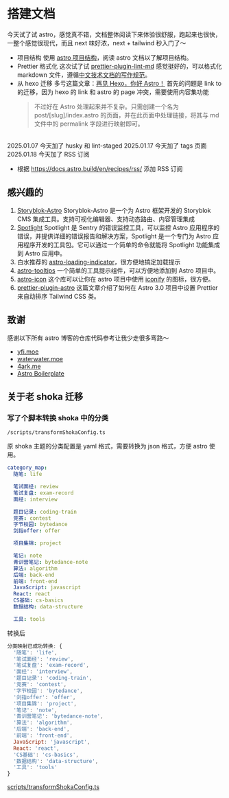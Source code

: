 # 搭建文档

今天试了试 astro，感觉真不错，文档整体阅读下来体验很舒服，跑起来也很快，一整个感觉很现代，而且 next 味好浓，next + tailwind 秒入门了～

- 项目结构
  使用 [astro 项目结构](https://docs.astro.build/zh-cn/basics/project-structure/)，阅读 astro 文档以了解项目结构。
- Prettier 格式化
  这次试了试 [prettier-plugin-lint-md](https://github.com/lint-md/prettier-plugin) 感觉挺好的，可以格式化 markdown 文件，遵循[中文技术文档的写作规范](https://github.com/ruanyf/document-style-guide)。
- 从 hexo 迁移
  多亏这篇文章：[再见 Hexo，你好 Astro！](https://4ark.me/posts/2024-03-20-hexo-to-astro/)
  首先的问题是 link to 的迁移，因为 hexo 的 link 和 astro 的 page 冲突，需要使用内容集功能
  > 不过好在 Astro 处理起来并不复杂。只需创建一个名为 post/[slug]/index.astro 的页面，并在此页面中处理链接，将其与 md 文件中的 permalink 字段进行映射即可。

\
2025.01.07 今天加了 husky 和 lint-staged
2025.01.17 今天加了 tags 页面
2025.01.18 今天加了 RSS 订阅

- 根据 https://docs.astro.build/en/recipes/rss/ 添加 RSS 订阅

## 感兴趣的

1. [Storyblok-Astro](https://github.com/storyblok/storyblok-astro)
   Storyblok-Astro 是一个为 Astro 框架开发的 Storyblok CMS 集成工具。支持可视化编辑器、支持动态路由、内容管理集成
2. [Spotlight](https://github.com/getsentry/spotlight/blob/main/packages/astro/README.md)
   Spotlight 是 Sentry 的错误监控工具，可以监控 Astro 应用程序的错误，并提供详细的错误报告和解决方案，Spotlight 是一个专门为 Astro 应用程序开发的工具包。它可以通过一个简单的命令就能将 Spotlight 功能集成到 Astro 应用中。
3. 白水推荐的 [astro-loading-indicator](https://github.com/florian-lefebvre/astro-loading-indicator)，很方便地搞定加载提示
4. [astro-tooltips](https://github.com/florian-lefebvre/astro-tooltips) 一个简单的工具提示组件，可以方便地添加到 Astro 项目中。
5. [astro-icon](https://github.com/josh-collinsworth/astro-icon) 这个库可以让你在 astro 项目中使用 [iconify](https://icon-sets.iconify.design/) 的图标，很方便。
6. [prettier-plugin-astro](https://webreaper.dev/posts/astro-prettier-tailwind-setup/) 这篇文章介绍了如何在 Astro 3.0 项目中设置 Prettier 来自动排序 Tailwind CSS 类。

## 致谢

感谢以下所有 astro 博客的仓库代码参考让我少走很多弯路～

- [yfi.moe](https://github.com/yy4382/yfi.moe)
- [waterwater.moe](https://github.com/lawvs/lawvs.github.io)
- [4ark.me](https://github.com/gd4Ark/gd4Ark.github.io)
- [Astro Boilerplate](https://github.com/ixartz/Astro-boilerplate)

## 关于老 shoka 迁移

### 写了个脚本转换 shoka 中的分类

`/scripts/transformShokaConfig.ts`

原 shoka 主题的分类配置是 yaml 格式，需要转换为 json 格式，方便 astro 使用。

```yaml
category_map:
  随笔: life

  笔试面经: review
  笔试复盘: exam-record
  面经: interview

  题目记录: coding-train
  竞赛: contest
  字节校园: bytedance
  剑指offer: offer

  项目集锦: project

  笔记: note
  青训营笔记: bytedance-note
  算法: algorithm
  后端: back-end
  前端: front-end
  JavaScript: javascript
  React: react
  CS基础: cs-basics
  数据结构: data-structure

  工具: tools
```

转换后

```js
分类映射已成功转换: {
  '随笔': 'life',
  '笔试面经': 'review',
  '笔试复盘': 'exam-record',
  '面经': 'interview',
  '题目记录': 'coding-train',
  '竞赛': 'contest',
  '字节校园': 'bytedance',
  '剑指offer': 'offer',
  '项目集锦': 'project',
  '笔记': 'note',
  '青训营笔记': 'bytedance-note',
  '算法': 'algorithm',
  '后端': 'back-end',
  '前端': 'front-end',
  JavaScript: 'javascript',
  React: 'react',
  'CS基础': 'cs-basics',
  '数据结构': 'data-structure',
  '工具': 'tools'
}
```

[scripts/transformShokaConfig.ts](scripts/transformShokaConfig.ts)
